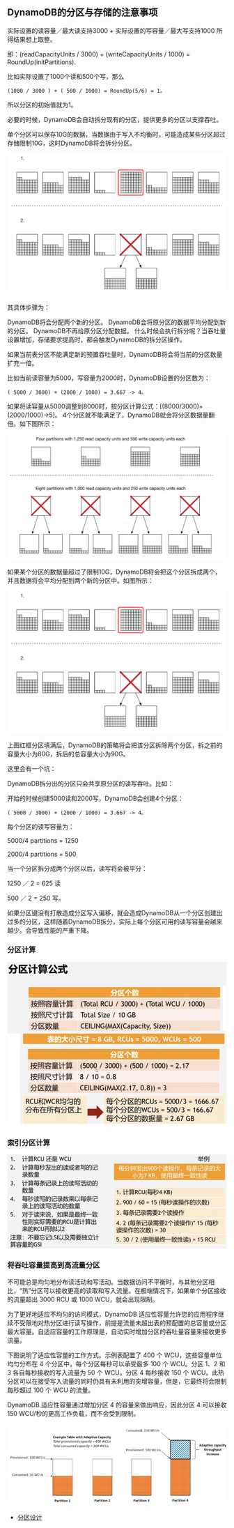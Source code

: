 ## DynamoDB的分区与存储的注意事项

实际设置的读容量／最大读支持3000 + 实际设置的写容量／最大写支持1000 所得结果想上取整。

即：(readCapacityUnits / 3000) + (writeCapacityUnits / 1000) = RoundUp(initPartitions).

比如实际设置了1000个读和500个写，那么

```
(1000 / 3000 ) + ( 500 / 1000) = RoundUp(5/6) = 1。
```
所以分区的初始值就为1。

必要的时候，DynamoDB会自动拆分现有的分区，提供更多的分区以支撑吞吐。

单个分区可以保存10G的数据，当数据由于写入不均衡时，可能造成某些分区超过存储限制10G，这时DynamoDB将会拆分分区。

![image](./images/DynamoDB的分区与存储的注意事项/3.jpg)

其具体步骤为：

DynamoDB将会分配两个新的分区。
DynamoDB会将原分区的数据平均分配到新的分区。
DynamoDB不再给原分区分配数据。
什么时候会执行拆分呢？当吞吐量设置增加，存储要求提高时，都会触发DynamoDB的拆分区操作。

如果当前表分区不能满足新的预置吞吐量时，DynamoDB将会将当前的分区数量扩充一倍。

比如当前读容量为5000，写容量为2000时，DynamoDB设置的分区数为：

```
( 5000 / 3000) + (2000 / 1000) = 3.667 -> 4。
```

如果将读容量从5000调整到8000时，按分区计算公式：[(8000/3000)+(2000/1000)->5]。 4个分区就不能满足了，DynamoDB就会将分区数据量翻倍。如下图所示：

![image](./images/DynamoDB的分区与存储的注意事项/2.jpg)

如果某个分区的数据量超过了限制10G，DynamoDB将会把这个分区拆成两个，并且数据将会平均分配到两个新的分区中。如图所示：

![image](./images/DynamoDB的分区与存储的注意事项/3.jpg)

上图红框分区填满后，DynamoDB的策略将会把该分区拆除两个分区，拆之前的容量大小为80G，拆后的总容量大小为90G。

这里会有一个坑：

DynamoDB拆分出的分区只会共享原分区的读写吞吐。比如：

开始的时候创建5000读和2000写，DynamoDB会创建4个分区：
```
( 5000 / 3000) + (2000 / 1000) = 3.667 -> 4。
```

每个分区的读写容量为：

5000/4 partitions = 1250

2000/4 partitions = 500

当一个分区拆分成两个分区以后，读写将会被平分：

1250 ／ 2 = 625 读

500 ／ 2 = 250 写。

如果分区键没有打散造成分区写入偏移，就会造成DynamoDB从一个分区创建出过多的分区，这样随着DynamoDB拆分，实际上每个分区可用的读写容量会越来越少。会导致性能的严重下降。


### 分区计算
![image](./images/DynamoDB的分区与存储的注意事项/5.jpg)

### 索引分区计算
![image](./images/DynamoDB的分区与存储的注意事项/6.jpg)


### 将吞吐容量提高到高流量分区

不可能总是均匀地分布读活动和写活动。当数据访问不平衡时，与其他分区相比，“热”分区可以接收更高的读取和写入流量。在极端情况下，如果单个分区接收的流量超出 3000 RCU 或 1000 WCU，就会出现限制。

为了更好地适应不均匀的访问模式，DynamoDB 适应性容量允许您的应用程序继续不受限地对热分区进行读写操作，前提是流量未超出表的预配置的总容量或分区最大容量。自适应容量的工作原理是，自动实时增加分区的吞吐量容量来接收更多流量。

下图说明了适应性容量的工作方式。示例表配置了 400 个 WCU，这些容量单位均匀分布在 4 个分区中，每个分区每秒可以承受最多 100 个 WCU。分区 1、2 和 3 各自每秒接收的写入流量为 50 个 WCU。分区 4 每秒接收 150 个 WCU。此热分区可以在接受写入流量的同时仍具有未利用的突增容量，但是，它最终将会限制每秒超过 100 个 WCU 的流量。

DynamoDB 适应性容量通过增加分区 4 的容量来做出响应，因此分区 4 可以接收 150 WCU/秒的更高工作负载，而不会受到限制。

![image](./images/DynamoDB的分区与存储的注意事项/4.jpg)

* [分区设计](https://docs.aws.amazon.com/zh_cn/amazondynamodb/latest/developerguide/bp-partition-key-design.html#bp-partition-key-partitions-adaptive-split)